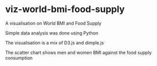 # viz-world-bmi-food-supply
A visualisation on World BMI and Food Supply

Simple data analysis was done using Python

The visualisation is a mix of D3.js and dimple.js

The scatter chart shows men and women BMI against the food supply consumption
